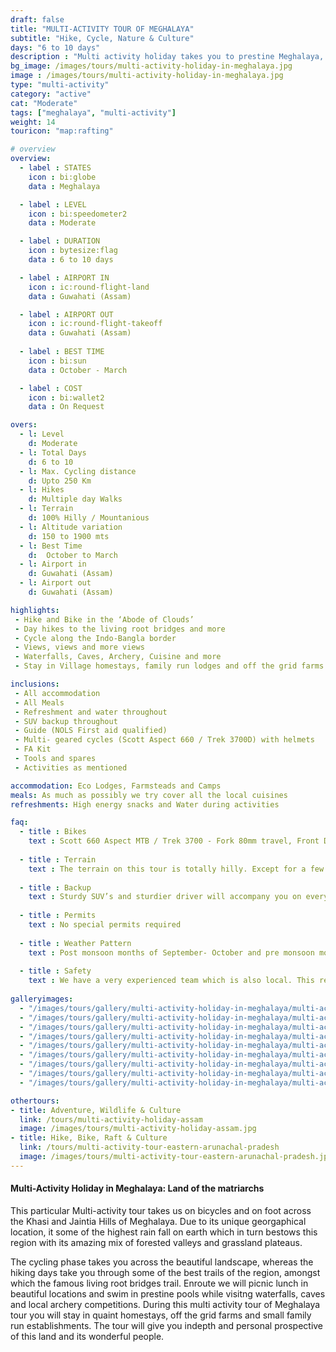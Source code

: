 ```yaml
---
draft: false
title: "MULTI-ACTIVITY TOUR OF MEGHALAYA"
subtitle: "Hike, Cycle, Nature & Culture"
days: "6 to 10 days" 
description : "Multi activity holiday takes you to prestine Meghalaya, 'The Abode of Clouds', the tour includes cycling, hiking, swimming, culture and cuisine"
bg_image: /images/tours/multi-activity-holiday-in-meghalaya.jpg
image : /images/tours/multi-activity-holiday-in-meghalaya.jpg
type: "multi-activity"
category: "active"
cat: "Moderate"
tags: ["meghalaya", "multi-activity"]
weight: 14
touricon: "map:rafting"

# overview
overview:
  - label : STATES
    icon : bi:globe
    data : Meghalaya

  - label : LEVEL
    icon : bi:speedometer2
    data : Moderate 

  - label : DURATION
    icon : bytesize:flag
    data : 6 to 10 days

  - label : AIRPORT IN
    icon : ic:round-flight-land
    data : Guwahati (Assam)

  - label : AIRPORT OUT
    icon : ic:round-flight-takeoff
    data : Guwahati (Assam)
    
  - label : BEST TIME
    icon : bi:sun
    data : October - March

  - label : COST
    icon : bi:wallet2
    data : On Request

overs:
  - l: Level 
    d: Moderate 
  - l: Total Days 
    d: 6 to 10
  - l: Max. Cycling distance 
    d: Upto 250 Km
  - l: Hikes 
    d: Multiple day Walks
  - l: Terrain 
    d: 100% Hilly / Mountanious
  - l: Altitude variation 
    d: 150 to 1900 mts
  - l: Best Time 
    d:  October to March
  - l: Airport in 
    d: Guwahati (Assam)
  - l: Airport out 
    d: Guwahati (Assam) 

highlights:
 - Hike and Bike in the ‘Abode of Clouds’
 - Day hikes to the living root bridges and more
 - Cycle along the Indo-Bangla border
 - Views, views and more views
 - Waterfalls, Caves, Archery, Cuisine and more
 - Stay in Village homestays, family run lodges and off the grid farms

inclusions:
 - All accommodation
 - All Meals
 - Refreshment and water throughout
 - SUV backup throughout
 - Guide (NOLS First aid qualified)
 - Multi- geared cycles (Scott Aspect 660 / Trek 3700D) with helmets
 - FA Kit
 - Tools and spares
 - Activities as mentioned

accommodation: Eco Lodges, Farmsteads and Camps
meals: As much as possibly we try cover all the local cuisines
refreshments: High energy snacks and Water during activities 

faq:
  - title : Bikes
    text : Scott 660 Aspect MTB / Trek 3700 - Fork 80mm travel, Front Derailleur Shimano FD-TX50 / 34.9mm, Rear Derailleur Shimano Tourney RD-TX35 21 Speed (Upgraded), Shifters Shimano ST-EF 41 L / 7R EZ-ire plus (Upgraded), Brakeset Tektro SCM-02 mech. Disc 160F/160Rmm Rotor, Front Tyre 6 26×2.1 / 30TPI, Rear Tyre 6 26×2.1 / 30TPI, Weight 13.6 kg / 29.98 lbs
  
  - title : Terrain
    text : The terrain on this tour is totally hilly. Except for a few odd stretches the roads are generally excellent. The hiking is on well trodden tracks.
  
  - title : Backup
    text : Sturdy SUV’s and sturdier driver will accompany you on every trip. the condition of roads do not allow for larger vehicles, however do our best to provide you the best in comfort in relation to the routes that we ply on. These vehicles are along right from your airport pick up to your drop back to the airport.
  
  - title : Permits
    text : No special permits required
  
  - title : Weather Pattern
    text : Post monsoon months of September- October and pre monsoon months of March-April are very pleasant with blue skies and a fair days. Peak winters are from November to February with the mercury coming down below 10 C, in the evenings, however the days are still favourable for cycling.
  
  - title : Safety
    text : We have a very experienced team which is also local. This reflects in the overall safety of our tours. Rest assured your guides know where extra attention is required and when. All our routes are well known to us, we know where the nearest medical facilities are, we know whom to contact if in case of an emergency, we know all the alternate routes in case of road blockages. We have CASEVAC protocols in place to streamline the process in case of emergencies. You can rest easy knowing that in the outdoors in general and this region in particular you are in safe hands with us.
  
galleryimages:
  - "/images/tours/gallery/multi-activity-holiday-in-meghalaya/multi-activity-holiday-in-meghalaya.jpg"
  - "/images/tours/gallery/multi-activity-holiday-in-meghalaya/multi-activity-holiday-in-meghalaya1.jpg"
  - "/images/tours/gallery/multi-activity-holiday-in-meghalaya/multi-activity-holiday-in-meghalaya2.jpg"
  - "/images/tours/gallery/multi-activity-holiday-in-meghalaya/multi-activity-holiday-in-meghalaya3.jpg"
  - "/images/tours/gallery/multi-activity-holiday-in-meghalaya/multi-activity-holiday-in-meghalaya4.jpg"
  - "/images/tours/gallery/multi-activity-holiday-in-meghalaya/multi-activity-holiday-in-meghalaya5.jpg"
  - "/images/tours/gallery/multi-activity-holiday-in-meghalaya/multi-activity-holiday-in-meghalaya6.jpg"
  - "/images/tours/gallery/multi-activity-holiday-in-meghalaya/multi-activity-holiday-in-meghalaya7.jpg"
  - "/images/tours/gallery/multi-activity-holiday-in-meghalaya/multi-activity-holiday-in-meghalaya8.jpg"

othertours:
- title: Adventure, Wildlife & Culture
  link: /tours/multi-activity-holiday-assam
  image: /images/tours/multi-activity-holiday-assam.jpg
- title: Hike, Bike, Raft & Culture 
  link: /tours/multi-activity-tour-eastern-arunachal-pradesh
  image: /images/tours/multi-activity-tour-eastern-arunachal-pradesh.jpg
---
```


#### Multi-Activity Holiday in Meghalaya: Land of the matriarchs

This particular Multi-activity tour takes us on bicycles and on foot across the Khasi and Jaintia Hills of Meghalaya. Due to its unique georgaphical location, it some of the  highest rain fall on earth which in turn bestows this region with its amazing mix of forested valleys and grassland plateaus. 

The cycling phase takes you across the beautiful landscape, whereas the hiking days take you through some of the best trails of the region, amongst which the famous living root bridges trail. Enroute we will picnic lunch in beautiful locations and swim in prestine pools while visitng waterfalls, caves and local archery competitions. During this multi activity tour of Meghalaya tour you will stay in quaint homestays, off the grid farms and small family run establishments. The tour will give you indepth and personal prospective of this land and its wonderful people.
